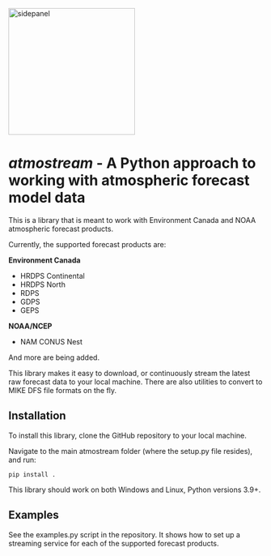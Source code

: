 <p align="left">
<img src="https://github.com/derekeden/atmostream/assets/36650862/f4612ced-8885-46e3-a5db-633fd49751cd" alt="sidepanel" width="250"  style="display: block; margin-right: auto;">
</p>

# *atmostream* - A Python approach to working with atmospheric forecast model data

This is a library that is meant to work with Environment Canada and NOAA atmospheric forecast products.

Currently, the supported forecast products are:

**Environment Canada**
* HRDPS Continental
* HRDPS North
* RDPS
* GDPS
* GEPS

**NOAA/NCEP**
* NAM CONUS Nest

And more are being added.

This library makes it easy to download, or continuously stream the latest raw forecast data to your local machine. There are also utilities to convert to MIKE DFS file formats on the fly.

## Installation

To install this library, clone the GitHub repository to your local machine.

Navigate to the main atmostream folder (where the setup.py file resides), and run:

`pip install .`

This library should work on both Windows and Linux, Python versions 3.9+.

## Examples

See the examples.py script in the repository. It shows how to set up a streaming service for each of the supported forecast products.
